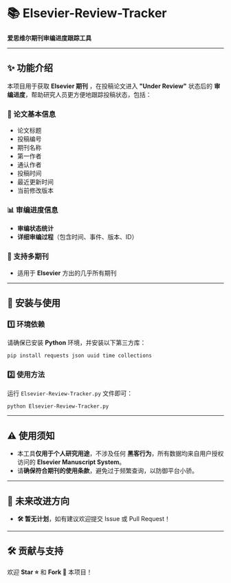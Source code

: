 # 📚 Elsevier-Review-Tracker  
**爱思维尔期刊审编进度跟踪工具**  

---

## ✨ 功能介绍  
本项目用于获取 **Elsevier 期刊** ，在投稿论文进入 **"Under Review"** 状态后的 **审编进度**，帮助研究人员更方便地跟踪投稿状态，包括：  

### 📝 论文基本信息  
- 论文标题  
- 投稿编号  
- 期刊名称  
- 第一作者  
- 通认作者  
- 投稿时间  
- 最近更新时间  
- 当前修改版本  

### 📊 审编进度信息  
- **审编状态统计**  
- **详细审编过程**（包含时间、事件、版本、ID）  

### 📰 支持多期刊  
- 适用于 **Elsevier** 方出的几乎所有期刊  

---

## 🔧 安装与使用  

### 1️⃣ 环境依赖  
请确保已安装 **Python** 环境，并安装以下第三方库：  

```bash  
pip install requests json uuid time collections  
```

### 2️⃣ 使用方法  
运行 `Elsevier-Review-Tracker.py` 文件即可：  

```bash  
python Elsevier-Review-Tracker.py  
```

---

## ⚠️ 使用须知  
- 本工具**仅用于个人研究用途**，不涉及任何 **黑客行为**，所有数据均来自用户授权访问的 **Elsevier Manuscript System**。  
- 请**确保符合期刊的使用条款**，避免过于频繁查询，以防御平台小骄。  

---

## 📌 未来改进方向  
- **🛠️ 暂无计划**，如有建议欢迎提交 Issue 或 Pull Request！  

---

## 🛠 贡献与支持  
欢迎 **Star ⭐** 和 **Fork 🍴** 本项目！    
